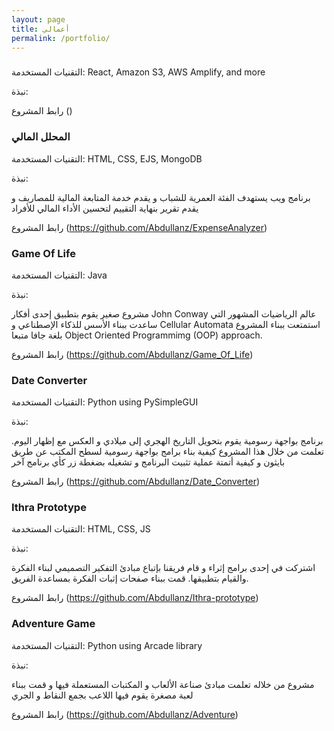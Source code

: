 ```yaml
---
layout: page
title: أعمالي
permalink: /portfolio/
---
```


### 

التقنيات المستخدمة: React, Amazon S3, AWS Amplify, and more

نبذة:

رابط المشروع
()

### المحلل المالي

التقنيات المستخدمة: HTML, CSS, EJS, MongoDB

نبذة:

برنامج ويب يستهدف الفئة العمرية للشباب و يقدم خدمة المتابعة المالية للمصاريف و يقدم تقرير بنهاية التقييم لتحسين الأداء المالي للأفراد

رابط المشروع
(https://github.com/Abdullanz/ExpenseAnalyzer)

### Game Of Life

التقنيات المستخدمة: Java

نبذة:

مشروع صغير يقوم بتطبيق إحدى أفكار John Conway عالم الرياضيات المشهور التي ساعدت ببناء الأسس للذكاء الإصطناعي و Cellular Automata استمتعت ببناء المشروع بلغة جافا متبعا Object Oriented Programmimg (OOP) approach.

رابط المشروع
(https://github.com/Abdullanz/Game_Of_Life)

### Date Converter

التقنيات المستخدمة: Python using PySimpleGUI

نبذة:

برنامج بواجهة رسومية يقوم بتحويل التاريخ الهجري إلى ميلادي و العكس مع إظهار اليوم. تعلمت من خلال هذا المشروع كيفية بناء برامج بواجهة رسومية لسطح المكتب عن طريق بايثون و كيفية أتمتة عملية تثبيت البرنامج و تشغيله بضغطة زر كأي برنامج آخر

رابط المشروع
(https://github.com/Abdullanz/Date_Converter)

### Ithra Prototype

التقنيات المستخدمة: HTML, CSS, JS

نبذة:

اشتركت في إحدى برامج إثراء و قام فريقنا بإتباع مبادئ التفكير التصميمي لبناء الفكرة والقيام بتطبيقها. قمت ببناء صفحات إثبات الفكرة بمساعدة الفريق.

رابط المشروع
(https://github.com/Abdullanz/Ithra-prototype)

### Adventure Game

التقنيات المستخدمة: Python using Arcade library

نبذة:

مشروع من خلاله تعلمت مبادئ صناعة الألعاب و المكتبات المستعملة فيها و قمت ببناء لعبة مصغرة يقوم فيها اللاعب بجمع النقاط و الجري

رابط المشروع
(https://github.com/Abdullanz/Adventure)